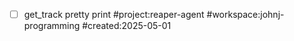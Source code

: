 
- [ ] get_track pretty print #project:reaper-agent #workspace:johnj-programming #created:2025-05-01